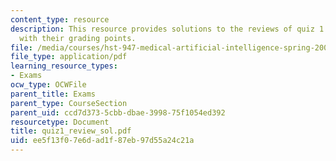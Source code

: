 ```yaml
---
content_type: resource
description: This resource provides solutions to the reviews of quiz 1 questions along
  with their grading points.
file: /media/courses/hst-947-medical-artificial-intelligence-spring-2005/ee5f13f07e6dad1f87eb97d55a24c21a_quiz1_review_sol.pdf
file_type: application/pdf
learning_resource_types:
- Exams
ocw_type: OCWFile
parent_title: Exams
parent_type: CourseSection
parent_uid: ccd7d373-5cbb-dbae-3998-75f1054ed392
resourcetype: Document
title: quiz1_review_sol.pdf
uid: ee5f13f0-7e6d-ad1f-87eb-97d55a24c21a
---
```

